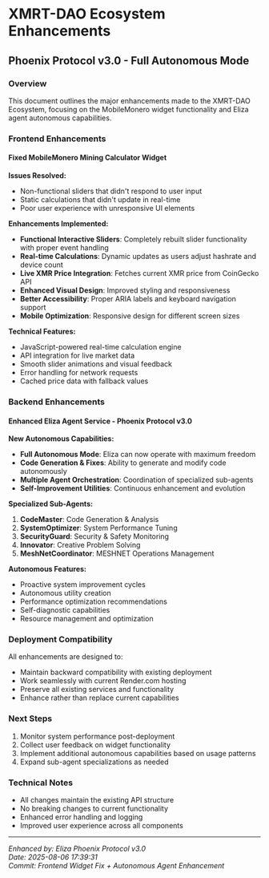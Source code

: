 # XMRT-DAO Ecosystem Enhancements
## Phoenix Protocol v3.0 - Full Autonomous Mode

### Overview
This document outlines the major enhancements made to the XMRT-DAO Ecosystem, focusing on the MobileMonero widget functionality and Eliza agent autonomous capabilities.

### Frontend Enhancements

#### Fixed MobileMonero Mining Calculator Widget
**Issues Resolved:**
- Non-functional sliders that didn't respond to user input
- Static calculations that didn't update in real-time
- Poor user experience with unresponsive UI elements

**Enhancements Implemented:**
- **Functional Interactive Sliders**: Completely rebuilt slider functionality with proper event handling
- **Real-time Calculations**: Dynamic updates as users adjust hashrate and device count
- **Live XMR Price Integration**: Fetches current XMR price from CoinGecko API
- **Enhanced Visual Design**: Improved styling and responsiveness
- **Better Accessibility**: Proper ARIA labels and keyboard navigation support
- **Mobile Optimization**: Responsive design for different screen sizes

**Technical Features:**
- JavaScript-powered real-time calculation engine
- API integration for live market data
- Smooth slider animations and visual feedback
- Error handling for network requests
- Cached price data with fallback values

### Backend Enhancements

#### Enhanced Eliza Agent Service - Phoenix Protocol v3.0
**New Autonomous Capabilities:**
- **Full Autonomous Mode**: Eliza can now operate with maximum freedom
- **Code Generation & Fixes**: Ability to generate and modify code autonomously
- **Multiple Agent Orchestration**: Coordination of specialized sub-agents
- **Self-Improvement Utilities**: Continuous enhancement and evolution

**Specialized Sub-Agents:**
1. **CodeMaster**: Code Generation & Analysis
2. **SystemOptimizer**: System Performance Tuning
3. **SecurityGuard**: Security & Safety Monitoring
4. **Innovator**: Creative Problem Solving
5. **MeshNetCoordinator**: MESHNET Operations Management

**Autonomous Features:**
- Proactive system improvement cycles
- Autonomous utility creation
- Performance optimization recommendations
- Self-diagnostic capabilities
- Resource management and optimization

### Deployment Compatibility
All enhancements are designed to:
- Maintain backward compatibility with existing deployment
- Work seamlessly with current Render.com hosting
- Preserve all existing services and functionality
- Enhance rather than replace current capabilities

### Next Steps
1. Monitor system performance post-deployment
2. Collect user feedback on widget functionality
3. Implement additional autonomous capabilities based on usage patterns
4. Expand sub-agent specializations as needed

### Technical Notes
- All changes maintain the existing API structure
- No breaking changes to current functionality
- Enhanced error handling and logging
- Improved user experience across all components

---
*Enhanced by: Eliza Phoenix Protocol v3.0*  
*Date: 2025-08-06 17:39:31*  
*Commit: Frontend Widget Fix + Autonomous Agent Enhancement*
